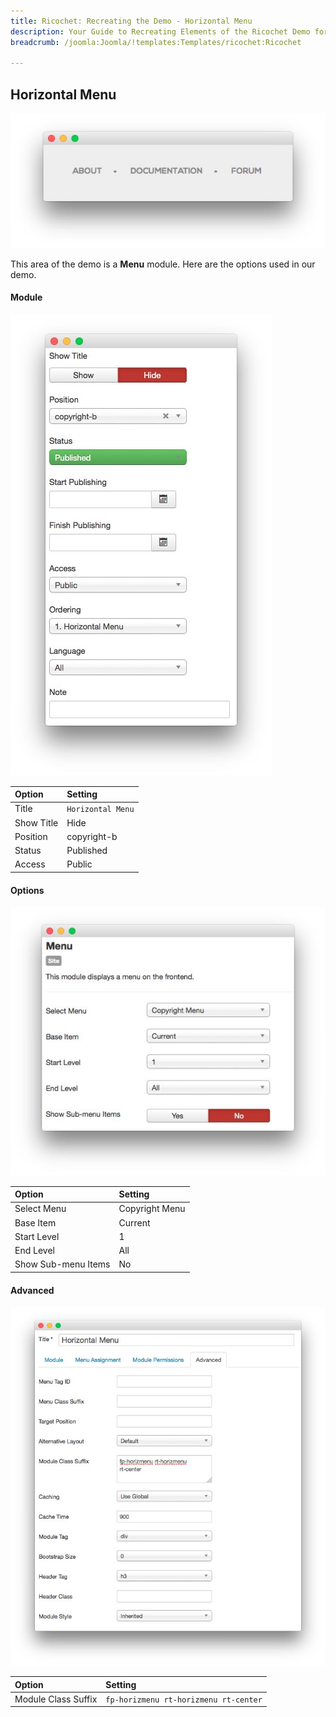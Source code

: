 ```yaml
---
title: Ricochet: Recreating the Demo - Horizontal Menu
description: Your Guide to Recreating Elements of the Ricochet Demo for Joomla
breadcrumb: /joomla:Joomla/!templates:Templates/ricochet:Ricochet

---
```


Horizontal Menu
-----

![](assets/demo_14.jpeg)

This area of the demo is a **Menu** module. Here are the options used in our demo.

#### Module

![](assets/demo_14a.jpeg)

|   Option   |      Setting      |
| :--------- | :---------------- |
| Title      | `Horizontal Menu` |
| Show Title | Hide              |
| Position   | copyright-b       |
| Status     | Published         |
| Access     | Public            |

#### Options

![](assets/demo_14b.jpeg)

|          Option          |     Setting     |
| :----------------------- | :-------------- |
| Select Menu              | Copyright Menu |
| Base Item                | Current         |
| Start Level              | 1               |
| End Level                | All             |
| Show Sub-menu Items      | No              |

#### Advanced

![](assets/demo_14c.jpeg)

|        Option       |                Setting                |
| :------------------ | :------------------------------------ |
| Module Class Suffix | `fp-horizmenu rt-horizmenu rt-center` |